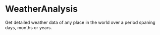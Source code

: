 # WeatherAnalysis
Get detailed weather data of any place in the world over a period spaning days, months or years.
